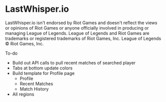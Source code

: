 # LastWhisper.io

LastWhisper.io isn't endorsed by Riot Games and doesn't reflect the views or opinions of Riot Games or anyone officially involved in producing or managing League of Legends. League of Legends and Riot Games are trademarks or registered trademarks of Riot Games, Inc. League of Legends © Riot Games, Inc. 

To-do

- Build out API calls to pull recent matches of searched player
- Tabs at bottom update colors
- Build template for Profile page
    - Profile
    - Recent Matches
    - Match History
- All regions